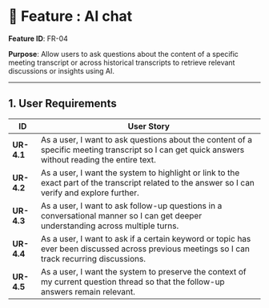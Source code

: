 # 🧩 Feature : AI chat

**Feature ID**: FR-04

**Purpose**: Allow users to ask questions about the content of a specific meeting transcript or across historical transcripts to retrieve relevant discussions or insights using AI.



---


## 1. User Requirements


| ID         | User Story                                                                                                                                                |
| ---------- | --------------------------------------------------------------------------------------------------------------------------------------------------------- |
| **UR-4.1** | As a user, I want to ask questions about the content of a specific meeting transcript so I can get quick answers without reading the entire text.         |
| **UR-4.2** | As a user, I want the system to highlight or link to the exact part of the transcript related to the answer so I can verify and explore further.          |
| **UR-4.3** | As a user, I want to ask follow-up questions in a conversational manner so I can get deeper understanding across multiple turns.                          |
| **UR-4.4** | As a user, I want to ask if a certain keyword or topic has ever been discussed across previous meetings so I can track recurring discussions.             |
| **UR-4.5** | As a user, I want the system to preserve the context of my current question thread so that the follow-up answers remain relevant.                         |
